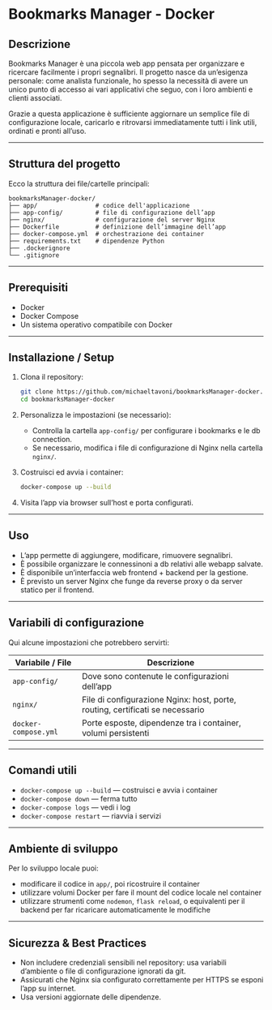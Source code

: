 # Bookmarks Manager - Docker

## Descrizione

Bookmarks Manager è una piccola web app pensata per organizzare e ricercare facilmente i propri segnalibri.
Il progetto nasce da un’esigenza personale: come analista funzionale, ho spesso la necessità di avere un unico punto di accesso ai vari applicativi che seguo, con i loro ambienti e clienti associati.

Grazie a questa applicazione è sufficiente aggiornare un semplice file di configurazione locale, caricarlo e ritrovarsi immediatamente tutti i link utili, ordinati e pronti all’uso.

---

## Struttura del progetto

Ecco la struttura dei file/cartelle principali:

```
bookmarksManager-docker/
├── app/                # codice dell'applicazione
├── app-config/         # file di configurazione dell’app
├── nginx/              # configurazione del server Nginx
├── Dockerfile          # definizione dell’immagine dell’app
├── docker-compose.yml  # orchestrazione dei container
├── requirements.txt    # dipendenze Python
├── .dockerignore
└── .gitignore
```

---

## Prerequisiti

* Docker
* Docker Compose
* Un sistema operativo compatibile con Docker

---

## Installazione / Setup

1. Clona il repository:

   ```bash
   git clone https://github.com/michaeltavoni/bookmarksManager-docker.git
   cd bookmarksManager-docker
   ```

2. Personalizza le impostazioni (se necessario):

   * Controlla la cartella `app-config/` per configurare i bookmarks e le db connection.
   * Se necessario, modifica i file di configurazione di Nginx nella cartella `nginx/`.

3. Costruisci ed avvia i container:

   ```bash
   docker-compose up --build
   ```

4. Visita l’app via browser sull’host e porta configurati.

---

## Uso

* L’app permette di aggiungere, modificare, rimuovere segnalibri.
* È possibile organizzare le connessinoni a db relativi alle webapp salvate.
* È disponibile un’interfaccia web frontend + backend per la gestione.
* È previsto un server Nginx che funge da reverse proxy o da server statico per il frontend.

---

## Variabili di configurazione

Qui alcune impostazioni che potrebbero servirti:

| Variabile / File     | Descrizione                                                                                       |
| -------------------- | ------------------------------------------------------------------------------------------------- |
| `app-config/`        | Dove sono contenute le configurazioni dell’app                                                    |
| `nginx/`             | File di configurazione Nginx: host, porte, routing, certificati se necessario                     |
| `docker-compose.yml` | Porte esposte, dipendenze tra i container, volumi persistenti                                     |

---

## Comandi utili

* `docker-compose up --build` — costruisci e avvia i container
* `docker-compose down` — ferma tutto
* `docker-compose logs` — vedi i log
* `docker-compose restart` — riavvia i servizi

---

## Ambiente di sviluppo

Per lo sviluppo locale puoi:

* modificare il codice in `app/`, poi ricostruire il container
* utilizzare volumi Docker per fare il mount del codice locale nel container
* utilizzare strumenti come `nodemon`, `flask reload`, o equivalenti per il backend per far ricaricare automaticamente le modifiche

---

## Sicurezza & Best Practices

* Non includere credenziali sensibili nel repository: usa variabili d’ambiente o file di configurazione ignorati da git.
* Assicurati che Nginx sia configurato correttamente per HTTPS se esponi l’app su internet.
* Usa versioni aggiornate delle dipendenze.

